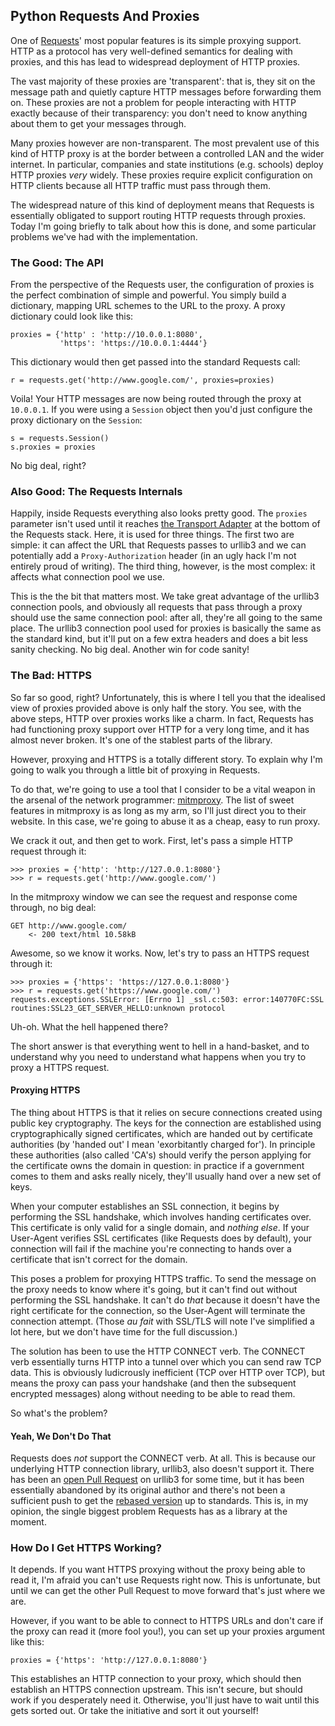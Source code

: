 ## Python Requests And Proxies

One of [Requests](http://docs.python-requests.org/en/latest/)' most popular
features is its simple proxying support. HTTP as a protocol has very
well-defined semantics for dealing with proxies, and this has lead to
widespread deployment of HTTP proxies.

The vast majority of these proxies are 'transparent': that is, they sit on the
message path and quietly capture HTTP messages before forwarding them on. These
proxies are not a problem for people interacting with HTTP exactly because of
their transparency: you don't need to know anything about them to get your
messages through.

Many proxies however are non-transparent. The most prevalent use of this kind
of HTTP proxy is at the border between a controlled LAN and the wider internet.
In particular, companies and state institutions (e.g. schools) deploy HTTP
proxies _very_ widely. These proxies require explicit configuration on HTTP
clients because all HTTP traffic must pass through them.

The widespread nature of this kind of deployment means that Requests is
essentially obligated to support routing HTTP requests through proxies. Today
I'm going briefly to talk about how this is done, and some particular problems
we've had with the implementation.

### The Good: The API

From the perspective of the Requests user, the configuration of proxies is the
perfect combination of simple and powerful. You simply build a dictionary,
mapping URL schemes to the URL to the proxy. A proxy dictionary could look
like this:

    proxies = {'http' : 'http://10.0.0.1:8080',
               'https': 'https://10.0.0.1:4444'}

This dictionary would then get passed into the standard Requests call:

    r = requests.get('http://www.google.com/', proxies=proxies)

Voila! Your HTTP messages are now being routed through the proxy at `10.0.0.1`.
If you were using a `Session` object then you'd just configure the proxy
dictionary on the `Session`:

    s = requests.Session()
    s.proxies = proxies

No big deal, right?

### Also Good: The Requests Internals

Happily, inside Requests everything also looks pretty good. The `proxies`
parameter isn't used until it reaches
[the Transport Adapter](//lukasa.co.uk/2012/12/Writing_A_Transport_Adapter/) at
the bottom of the Requests stack. Here, it is used for three things. The first
two are simple: it can affect the URL that Requests passes to urllib3 and we
can potentially add a `Proxy-Authorization` header (in an ugly hack I'm not
entirely proud of writing). The third thing, however, is the most complex: it
affects what connection pool we use.

This is the the bit that matters most. We take great advantage of the urllib3
connection pools, and obviously all requests that pass through a proxy should
use the same connection pool: after all, they're all going to the same place.
The urllib3 connection pool used for proxies is basically the same as the
standard kind, but it'll put on a few extra headers and does a bit less sanity
checking. No big deal. Another win for code sanity!

### The Bad: HTTPS

So far so good, right? Unfortunately, this is where I tell you that the
idealised view of proxies provided above is only half the story. You see, with
the above steps, HTTP over proxies works like a charm. In fact, Requests has
had functioning proxy support over HTTP for a very long time, and it has almost
never broken. It's one of the stablest parts of the library.

However, proxying and HTTPS is a totally different story. To explain why I'm
going to walk you through a little bit of proxying in Requests.

To do that, we're going to use a tool that I consider to be a vital weapon in
the arsenal of the network programmer: [mitmproxy](http://mitmproxy.org/). The
list of sweet features in mitmproxy is as long as my arm, so I'll just direct
you to their website. In this case, we're going to abuse it as a cheap, easy to
run proxy.

We crack it out, and then get to work. First, let's pass a simple HTTP request
through it:

    >>> proxies = {'http': 'http://127.0.0.1:8080'}
    >>> r = requests.get('http://www.google.com/')

In the mitmproxy window we can see the request and response come through, no
big deal:

    GET http://www.google.com/
        <- 200 text/html 10.58kB

Awesome, so we know it works. Now, let's try to pass an HTTPS request through
it:

    >>> proxies = {'https': 'https://127.0.0.1:8080'}
    >>> r = requests.get('https://www.google.com/')
    requests.exceptions.SSLError: [Errno 1] _ssl.c:503: error:140770FC:SSL routines:SSL23_GET_SERVER_HELLO:unknown protocol

Uh-oh. What the hell happened there?

The short answer is that everything went to hell in a hand-basket, and to
understand why you need to understand what happens when you try to proxy a
HTTPS request.

#### Proxying HTTPS

The thing about HTTPS is that it relies on secure connections created using
public key cryptography. The keys for the connection are established using
cryptographically signed certificates, which are handed out by certificate
authorities (by 'handed out' I mean 'exorbitantly charged for'). In principle
these authorities (also called 'CA's) should verify the person applying for the
certificate owns the domain in question: in practice if a government comes to
them and asks really nicely, they'll usually hand over a new set of keys.

When your computer establishes an SSL connection, it begins by performing the
SSL handshake, which involves handing certificates over. This certificate is
only valid for a single domain, and _nothing else_. If your User-Agent verifies
SSL certificates (like Requests does by default), your connection will fail if
the machine you're connecting to hands over a certificate that isn't correct
for the domain.

This poses a problem for proxying HTTPS traffic. To send the message on the
proxy needs to know where it's going, but it can't find out without performing
the SSL handshake. It can't do _that_ because it doesn't have the right
certificate for the connection, so the User-Agent will terminate the
connection attempt. (Those _au fait_ with SSL/TLS will note I've simplified a
lot here, but we don't have time for the full discussion.)

The solution has been to use the HTTP CONNECT verb. The CONNECT verb
essentially turns HTTP into a tunnel over which you can send raw TCP data. This
is obviously ludicrously inefficient (TCP over HTTP over TCP), but means the
proxy can pass your handshake (and then the subsequent encrypted messages)
along without needing to be able to read them.

So what's the problem?

#### Yeah, We Don't Do That

Requests does _not_ support the CONNECT verb. At all. This is because our
underlying HTTP connection library, urllib3, also doesn't support it. There has
been an [open Pull Request](https://github.com/shazow/urllib3/pull/139) on
urllib3 for some time, but it has been essentially abandoned by its original
author and there's not been a sufficient push to get the
[rebased version](https://github.com/shazow/urllib3/pull/170) up to standards.
This is, in my opinion, the single biggest problem Requests has as a library at
the moment.

### How Do I Get HTTPS Working?

It depends. If you want HTTPS proxying without the proxy being able to read it,
I'm afraid you can't use Requests right now. This is unfortunate, but until we
can get the other Pull Request to move forward that's just where we are.

However, if you want to be able to connect to HTTPS URLs and don't care if the
proxy can read it (more fool you!), you can set up your proxies argument like
this:

    proxies = {'https': 'http://127.0.0.1:8080'}

This establishes an HTTP connection to your proxy, which should then establish
an HTTPS connection upstream. This isn't secure, but should work if you
desperately need it. Otherwise, you'll just have to wait until this gets sorted
out. Or take the initiative and sort it out yourself!
